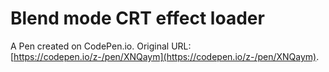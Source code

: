 # Blend mode CRT effect loader

A Pen created on CodePen.io. Original URL: [https://codepen.io/z-/pen/XNQaym](https://codepen.io/z-/pen/XNQaym).


